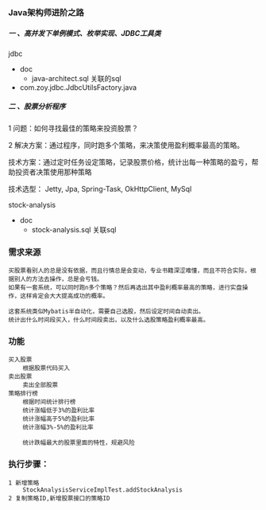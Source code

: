 
### Java架构师进阶之路

##### 一 、高并发下单例模式、枚举实现、JDBC工具类
jdbc
- doc
    -  java-architect.sql  关联的sql
- com.zoy.jdbc.JdbcUtilsFactory.java

##### 二 、股票分析程序 

1 问题：如何寻找最佳的策略来投资股票？

2 解决方案：通过程序，同时跑多个策略，来决策使用盈利概率最高的策略。

  技术方案：通过定时任务设定策略，记录股票价格，统计出每一种策略的盈亏，帮助投资者决策使用那种策略

技术选型：
    Jetty,
    Jpa,
    Spring-Task,
    OkHttpClient,
    MySql
    
stock-analysis
- doc
    - stock-analysis.sql 关联sql

### 需求来源
    买股票看别人的总是没有依据，而且行情总是会变动，专业书籍深涩难懂，而且不符合实际，根据别人的方法去操作，总是会亏钱。
    如果有一套系统，可以同时跑n多个策略？然后再选出其中盈利概率最高的策略，进行实盘操作，这样肯定会大大提高成功的概率。
    
    这套系统类似Mybatis半自动化，需要自己选股，然后设定时间自动卖出。
    统计出什么时间段买入，什么时间段卖出，以及什么选股策略盈利概率最高。
    
### 功能
    买入股票
        根据股票代码买入
    卖出股票
        卖出全部股票
    策略排行榜
        根据时间统计排行榜
        统计涨幅低于3%的盈利比率
        统计涨幅高于5%的盈利比率
        统计涨幅3%-5%的盈利比率
        
        统计跌幅最大的股票里面的特性，规避风险
        
### 执行步骤：
    1 新增策略
        StockAnalysisServiceImplTest.addStockAnalysis
    2 复制策略ID,新增股票接口的策略ID